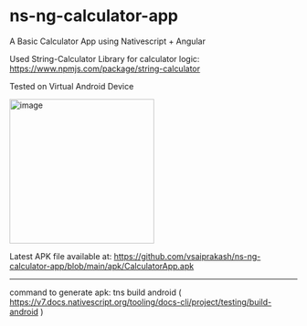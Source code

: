 # ns-ng-calculator-app
A Basic Calculator App using Nativescript + Angular

Used String-Calculator Library for calculator logic: 
https://www.npmjs.com/package/string-calculator

Tested on Virtual Android Device

<img width="253" alt="image" src="https://user-images.githubusercontent.com/9028439/166154692-bce12087-b184-4876-9937-2108389f39f0.png">

Latest APK file available at: https://github.com/vsaiprakash/ns-ng-calculator-app/blob/main/apk/CalculatorApp.apk

--------------------------------

command to generate apk: tns build android
( https://v7.docs.nativescript.org/tooling/docs-cli/project/testing/build-android )
